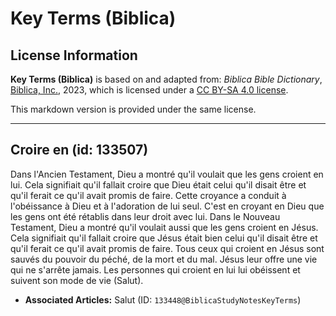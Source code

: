 # Key Terms (Biblica)

## License Information

**Key Terms (Biblica)** is based on and adapted from: _Biblica Bible Dictionary_, [Biblica, Inc.](https://www.biblica.com/), 2023, which is licensed under a [CC BY-SA 4.0 license](https://creativecommons.org/licenses/by-sa/4.0/legalcode.en).

This markdown version is provided under the same license.



--------------------------------

## Croire en (id: 133507)

Dans l'Ancien Testament, Dieu a montré qu'il voulait que les gens croient en lui. Cela signifiait qu'il fallait croire que Dieu était celui qu'il disait être et qu'il ferait ce qu'il avait promis de faire. Cette croyance a conduit à l'obéissance à Dieu et à l'adoration de lui seul. C'est en croyant en Dieu que les gens ont été rétablis dans leur droit avec lui. Dans le Nouveau Testament, Dieu a montré qu'il voulait aussi que les gens croient en Jésus. Cela signifiait qu'il fallait croire que Jésus était bien celui qu'il disait être et qu'il ferait ce qu'il avait promis de faire. Tous ceux qui croient en Jésus sont sauvés du pouvoir du péché, de la mort et du mal. Jésus leur offre une vie qui ne s'arrête jamais. Les personnes qui croient en lui lui obéissent et suivent son mode de vie (Salut).

* **Associated Articles:** Salut (ID: `133448@BiblicaStudyNotesKeyTerms`)

